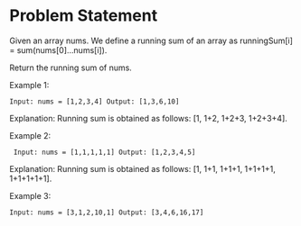 # Problem Statement
Given an array nums. We define a running sum of an array as runningSum[i] = sum(nums[0]…nums[i]).

Return the running sum of nums.

 

Example 1:


`Input: nums = [1,2,3,4]
Output: [1,3,6,10]
`

Explanation: Running sum is obtained as follows: [1, 1+2, 1+2+3, 1+2+3+4].


Example 2:

`
Input: nums = [1,1,1,1,1]
Output: [1,2,3,4,5]`

Explanation: Running sum is obtained as follows: [1, 1+1, 1+1+1, 1+1+1+1, 1+1+1+1+1].

Example 3:

`
Input: nums = [3,1,2,10,1]
Output: [3,4,6,16,17]
`
